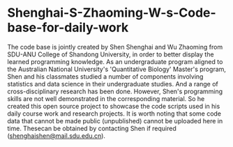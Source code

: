 # Shenghai-S-Zhaoming-W-s-Code-base-for-daily-work
The code base is jointly created by Shen Shenghai and Wu Zhaoming from SDU-ANU College of Shandong University, in order to better display the learned programming knowledge.
As an undergraduate program aligned to the Australian National University's 'Quantitative Biology' Master's program, Shen and his classmates studied a number of components involving statistics and data science in their undergraduate studies. And a range of cross-disciplinary research has been done.
However, Shen's programming skills are not well demonstrated in the corresponding material. So he created this open source project to showcase the code scripts used in his daily course work and research projects.
It is worth noting that some code data that cannot be made public (unpublished) cannot be uploaded here in time. Thesecan be obtained by contacting Shen if required (shenghaishen@mail.sdu.edu.cn).
